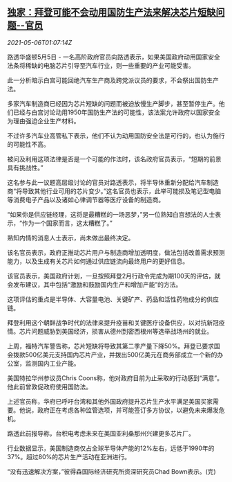 <!--1620264664000-->
[独家：拜登可能不会动用国防生产法来解决芯片短缺问题--官员](https://cn.reuters.com/article/us-biden-chip-law-0506-idCNKBS2CN02L)
------

<div><i>2021-05-06T01:07:14Z</i></div><p>路透华盛顿5月5日 - 一名高阶政府官员向路透表示，如果美国政府动用国家安全法条将稀缺的电脑芯片引导至汽车行业，则一些重要的产业可能受害。</p><p>此一分析暗示白宫可能回绝汽车生产商及跨党派议员的要求，不会祭出国防生产法。</p><p>多家汽车制造商已经因为芯片短缺的问题而被迫放慢生产脚步，甚至暂停生产。他们已经与白宫讨论动用1950年国防生产法的可能性，该法案允许政府以国家安全为理由强迫企业生产材料。</p><p>不过许多汽车业高管私下表示，他们不认为动用国防安全法是可行的，也认为施行的可能性不高。</p><p>被问及利用这项法律是否是一个可能的作法时，该名政府官员表示，“短期的前景具有挑战性。”</p><p>这名参与此一议题高层级讨论的官员对路透表示，将半导体重新分配给汽车制造商“将导致其他行业可用的芯片变少。”这名官员也表示，此举可能损及笔记型电脑等消费电子产品以及诸如心律调节器等医疗设备的制造商。</p><p>“如果你是供应链经理，这将是最糟糕的一场恶梦，”另一位熟知白宫想法的人士表示，“作为一个国家而言，这太糟糕了。”</p><p>熟知内情的消息人士表示，尚未做出最终决定。</p><p>该名官员表示，政府正推动芯片用户与制造商增加透明度，做法包括改善需求预测能力，以及生成有关芯片如何通过供应链流向最终用户的更好信息。</p><p>该官员表示，美国政府计划，一旦按照拜登2月行政令完成为期100天的评估，就会发布建议，其中包括“激励和鼓励国内生产和增加产能”的方法。</p><p>这项评估的重点是半导体、大容量电池、关键矿产、药品和活性药物成分的供应链。</p><p>拜登利用这个朝鲜战争时代的法律来提升疫苗和关键医疗设备供应，以对抗新冠疫情。芯片问题威胁到美国经济，损害从德州到密西根州等选举战场州的就业。</p><p>上周，福特汽车警告称，芯片短缺将导致其第二季产量下降50%。拜登已要求国会拨款500亿美元支持国内芯片产业，并拨出500亿美元在商务部成立一个新的办公室，监测国内工业产能。</p><p>美国特拉华州参议员Chris Coons称，他对政府目前为止采取的行动感到“满意”。他此前曾敦促政府使用国防法。</p><p>上述官员称，华府已呼吁台湾和其他外国政府提升芯片生产水平满足美国买家需要。他说，政府正在考虑各种监管选项，并可能签订多方协议，以避免未来爆发危机。</p><p>路透此前报导称，台积电考虑未来在美国亚利桑那州兴建更多芯片厂。</p><p>行业数据显示，美国制造商仅占全球半导体产能的12%左右，远低于1990年的37%。超过80%的芯片生产活动在亚洲进行。</p><p>“没有迅速解决方案，”彼得森国际经济研究所资深研究员Chad Bown表示。(完)</p>
